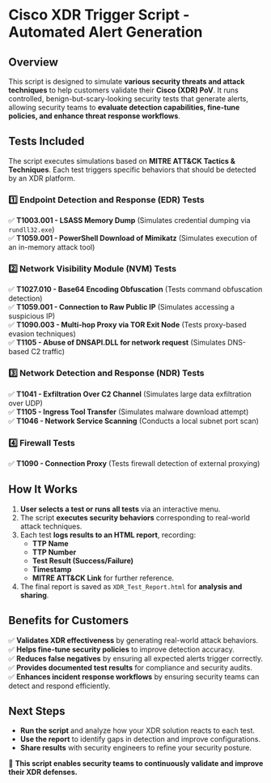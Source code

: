# **Cisco XDR Trigger Script - Automated Alert Generation**

## **Overview**
This script is designed to simulate **various security threats and attack techniques** to help customers validate their **Cisco (XDR) PoV**. It runs controlled, benign-but-scary-looking security tests that generate alerts, allowing security teams to **evaluate detection capabilities, fine-tune policies, and enhance threat response workflows**.

## **Tests Included**
The script executes simulations based on **MITRE ATT&CK Tactics & Techniques**. Each test triggers specific behaviors that should be detected by an XDR platform.

### **1️⃣ Endpoint Detection and Response (EDR) Tests**
✅ **T1003.001 - LSASS Memory Dump** (Simulates credential dumping via `rundll32.exe`)  
✅ **T1059.001 - PowerShell Download of Mimikatz** (Simulates execution of an in-memory attack tool)

### **2️⃣ Network Visibility Module (NVM) Tests**
✅ **T1027.010 - Base64 Encoding Obfuscation** (Tests command obfuscation detection)  
✅ **T1059.001 - Connection to Raw Public IP** (Simulates accessing a suspicious IP)  
✅ **T1090.003 - Multi-hop Proxy via TOR Exit Node** (Tests proxy-based evasion techniques)  
✅ **T1105 - Abuse of DNSAPI.DLL for network request** (Simulates DNS-based C2 traffic)

### **3️⃣ Network Detection and Response (NDR) Tests**
✅ **T1041 - Exfiltration Over C2 Channel** (Simulates large data exfiltration over UDP)  
✅ **T1105 - Ingress Tool Transfer** (Simulates malware download attempt)  
✅ **T1046 - Network Service Scanning** (Conducts a local subnet port scan)

### **4️⃣ Firewall Tests**
✅ **T1090 - Connection Proxy** (Tests firewall detection of external proxying)

## **How It Works**
1. **User selects a test or runs all tests** via an interactive menu.  
2. The script **executes security behaviors** corresponding to real-world attack techniques.  
3. Each test **logs results to an HTML report**, recording:
   - **TTP Name**
   - **TTP Number**
   - **Test Result (Success/Failure)**
   - **Timestamp**
   - **MITRE ATT&CK Link** for further reference.  
4. The final report is saved as `XDR_Test_Report.html` for **analysis and sharing**.

## **Benefits for Customers**
✅ **Validates XDR effectiveness** by generating real-world attack behaviors.  
✅ **Helps fine-tune security policies** to improve detection accuracy.  
✅ **Reduces false negatives** by ensuring all expected alerts trigger correctly.  
✅ **Provides documented test results** for compliance and security audits.  
✅ **Enhances incident response workflows** by ensuring security teams can detect and respond efficiently.  

## **Next Steps**
- **Run the script** and analyze how your XDR solution reacts to each test.  
- **Use the report** to identify gaps in detection and improve configurations.  
- **Share results** with security engineers to refine your security posture.  

🚀 **This script enables security teams to continuously validate and improve their XDR defenses.**
